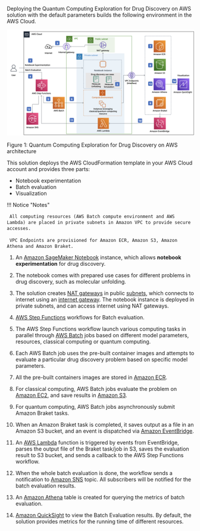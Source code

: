 Deploying the Quantum Computing Exploration for Drug Discovery on AWS solution with the default parameters builds the following environment in the AWS Cloud.

![architecture](./images/architecture.png)

Figure 1: Quantum Computing Exploration for Drug Discovery on AWS architecture

This solution deploys the AWS CloudFormation template in your AWS Cloud account and provides three parts:

- Notebook experimentation
- Batch evaluation
- Visualization

!!! Notice "Notes"
     
     All computing resources (AWS Batch compute environment and AWS Lambda) are placed in private subnets in Amazon VPC to provide secure accesses. 
     
     VPC Endpoints are provisioned for Amazon ECR, Amazon S3, Amazon Athena and Amazon Braket.


1. An [Amazon SageMaker Notebook](https://docs.aws.amazon.com/sagemaker/latest/dg/nbi.html) instance, which allows **notebook experimentation** for drug discovery.

2. The notebook comes with prepared use cases for different problems in drug discovery, such as molecular unfolding.

3. The solution creates [NAT gateways][nat] in public [subnets][subnet], which connects to internet using an [internet gateway][internet-gateway]. The notebook instance is deployed in private subnets, and can access internet using NAT gateways.

4. [AWS Step Functions][step-functions] workflows for Batch evaluation. 

5. The AWS Step Functions workflow launch various computing tasks in parallel through [AWS Batch][batch] jobs based on different model parameters, resources, classical computing or quantum computing.

6. Each AWS Batch job uses the pre-built container images and attempts to evaluate a particular drug discovery problem based on specific model parameters.

7. All the pre-built containers images are stored in [Amazon ECR][ecr].

8. For classical computing, AWS Batch jobs evaluate the problem on [Amazon EC2][ec2], and save results in [Amazon S3][s3].

9. For quantum computing, AWS Batch jobs asynchronously submit Amazon Braket tasks.

10. When an Amazon Braket task is completed, it saves output as a file in an Amazon S3 bucket, and an event is dispatched via [Amazon EventBridge][eventbridge].

11. An [AWS Lambda][lambda] function is triggered by events from EventBridge, parses the output file of the Braket task/job in S3, saves the evaluation result to S3 bucket, and sends a callback to the AWS Step Functions workflow.

12. When the whole batch evaluation is done, the workflow sends a notification to [Amazon SNS][sns] topic. All subscribers will be notified for the batch evaluation results.

13. An [Amazon Athena][athena] table is created for querying the metrics of batch evaluation.

14. [Amazon QuickSight][quicksight] to view the Batch Evaluation results. By default, the solution provides metrics for the running time of different resources.



[nat]: https://docs.aws.amazon.com/vpc/latest/userguide/vpc-nat-gateway.html
[subnet]: https://docs.aws.amazon.com/vpc/latest/userguide/VPC_Subnets.html
[internet-gateway]: https://docs.aws.amazon.com/vpc/latest/userguide/VPC_Internet_Gateway.html
[vpc]: https://docs.aws.amazon.com/vpc/latest/userguide/what-is-amazon-vpc.html
[athena]: https://docs.aws.amazon.com/athena/latest/ug/what-is.html
[lambda]: https://aws.amazon.com/lambda
[sns]: https://aws.amazon.com/sns/
[s3]: https://aws.amazon.com/s3/
[batch]: https://aws.amazon.com/batch/
[eventbridge]: https://aws.amazon.com/eventbridge/
[quicksight]: https://aws.amazon.com/quicksight/
[ec2]: https://aws.amazon.com/ec2/
[ecr]: https://aws.amazon.com/ecr/
[braket]: https://aws.amazon.com/braket/
[step-functions]: https://aws.amazon.com/step-functions/
[vpc-endpoints]: https://docs.aws.amazon.com/vpc/latest/privatelink/vpc-endpoints.html

